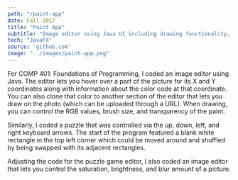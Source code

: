 ```yaml
---
path: "/paint-app"
date: Fall 2017
title: "Paint App"
subtitle: "Image editor using Java UI including drawing functionality, adjustments to image, and pixel inspector. Extended app to create a movable 9-piece puzzle."
tech: "JavaFX"
source: 'github.com'
image: "../images/paint-app.png"
---
```

For COMP 401: Foundations of Programming, I coded an image editor using Java. The editor lets you hover over a part of the picture for its X and Y coordinates along with information about the color code at that coordinate. You can also clone that color to another section of the editor that lets you draw on the photo (which can be uploaded through a URL). When drawing, you can control the RGB values, brush size, and transparency of the paint. 

Similarly, I coded a puzzle that was controlled via the up, down, left, and right keyboard arrows. The start of the program featured a blank white rectangle in the top left corner which could be moved around and shuffled by being swapped with its adjacent rectangles. 

Adjusting the code for the puzzle game editor, I also coded an image editor that lets you control the saturation, brightness, and blur amount of a picture.


